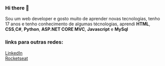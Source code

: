 ### Hi there 👋

Sou um web developer e gosto muito de aprender novas tecnologias, tenho 17 anos e tenho conhecimento de algumas técnologias, aprendi **HTML**, **CSS**,**C#**, **Python**, **ASP.NET CORE MVC**, **Javascript** e **MySql**

### links para outras redes:

[LinkedIn](https://www.linkedin.com/in/alex-ferreira-santos-/) <br>
[Rocketseat](https://app.rocketseat.com.br/me/alex-02719)
